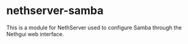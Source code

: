 # nethserver-samba
This is a module for NethServer used to configure Samba through the Nethgui web interface.
